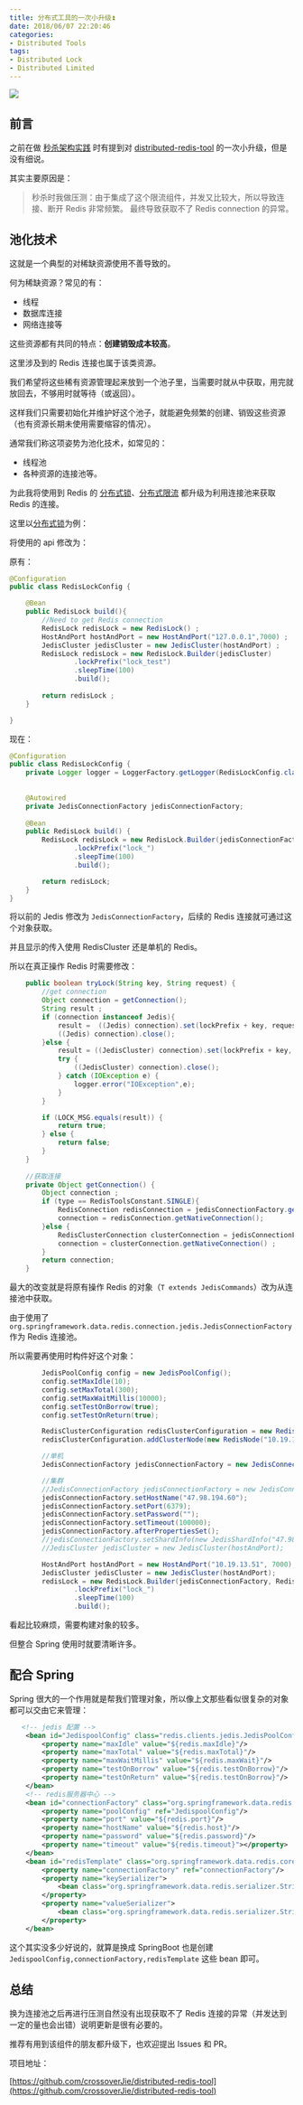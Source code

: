 ```yaml
---
title: 分布式工具的一次小升级⏫
date: 2018/06/07 22:20:46 
categories: 
- Distributed Tools
tags: 
- Distributed Lock
- Distributed Limited
---
```


![](https://i.loli.net/2019/05/08/5cd1d53277e6e.jpg)

## 前言

之前在做 [秒杀架构实践](https://crossoverjie.top/2018/05/07/ssm/SSM18-seconds-kill/#distributed-redis-tool-%E2%AC%86%EF%B8%8Fv1-0-3) 时有提到对 [distributed-redis-tool](https://github.com/crossoverJie/distributed-redis-tool) 的一次小升级，但是没有细说。

其实主要原因是：

> 秒杀时我做压测：由于集成了这个限流组件，并发又比较大，所以导致连接、断开 Redis 非常频繁。
> 最终导致获取不了 Redis connection 的异常。

## 池化技术

这就是一个典型的对稀缺资源使用不善导致的。

何为稀缺资源？常见的有：

- 线程
- 数据库连接
- 网络连接等

这些资源都有共同的特点：**创建销毁成本较高**。

<!--more-->

这里涉及到的 Redis 连接也属于该类资源。

我们希望将这些稀有资源管理起来放到一个池子里，当需要时就从中获取，用完就放回去，不够用时就等待（或返回）。

这样我们只需要初始化并维护好这个池子，就能避免频繁的创建、销毁这些资源（也有资源长期未使用需要缩容的情况）。

通常我们称这项姿势为池化技术，如常见的：

- 线程池
- 各种资源的连接池等。

为此我将使用到 Redis 的 [分布式锁](https://crossoverjie.top/%2F2018%2F03%2F29%2Fdistributed-lock%2Fdistributed-lock-redis%2F)、[分布式限流](https://crossoverjie.top/2018/04/28/sbc/sbc7-Distributed-Limit/) 都升级为利用连接池来获取 Redis 的连接。

这里以[分布式锁](https://github.com/crossoverJie/distributed-redis-tool#distributed-lock)为例：

将使用的 api 修改为：

原有：

```java
@Configuration
public class RedisLockConfig {

    @Bean
    public RedisLock build(){
        //Need to get Redis connection 
        RedisLock redisLock = new RedisLock() ;
        HostAndPort hostAndPort = new HostAndPort("127.0.0.1",7000) ;
        JedisCluster jedisCluster = new JedisCluster(hostAndPort) ;
        RedisLock redisLock = new RedisLock.Builder(jedisCluster)
                .lockPrefix("lock_test")
                .sleepTime(100)
                .build();
                
        return redisLock ;
    }

}
```

现在：
```java
@Configuration
public class RedisLockConfig {
    private Logger logger = LoggerFactory.getLogger(RedisLockConfig.class);
    
    
    @Autowired
    private JedisConnectionFactory jedisConnectionFactory;
    
    @Bean
    public RedisLock build() {
        RedisLock redisLock = new RedisLock.Builder(jedisConnectionFactory,RedisToolsConstant.SINGLE)
                .lockPrefix("lock_")
                .sleepTime(100)
                .build();

        return redisLock;
    }
}
```

将以前的 Jedis 修改为 `JedisConnectionFactory`，后续的 Redis 连接就可通过这个对象获取。

并且显示的传入使用 RedisCluster 还是单机的 Redis。

所以在真正操作 Redis 时需要修改：

```java
    public boolean tryLock(String key, String request) {
        //get connection
        Object connection = getConnection();
        String result ;
        if (connection instanceof Jedis){
            result =  ((Jedis) connection).set(lockPrefix + key, request, SET_IF_NOT_EXIST, SET_WITH_EXPIRE_TIME, 10 * TIME);
            ((Jedis) connection).close();
        }else {
            result = ((JedisCluster) connection).set(lockPrefix + key, request, SET_IF_NOT_EXIST, SET_WITH_EXPIRE_TIME, 10 * TIME);
            try {
                ((JedisCluster) connection).close();
            } catch (IOException e) {
                logger.error("IOException",e);
            }
        }

        if (LOCK_MSG.equals(result)) {
            return true;
        } else {
            return false;
        }
    }
    
    //获取连接
    private Object getConnection() {
        Object connection ;
        if (type == RedisToolsConstant.SINGLE){
            RedisConnection redisConnection = jedisConnectionFactory.getConnection();
            connection = redisConnection.getNativeConnection();
        }else {
            RedisClusterConnection clusterConnection = jedisConnectionFactory.getClusterConnection();
            connection = clusterConnection.getNativeConnection() ;
        }
        return connection;
    }    
```

最大的改变就是将原有操作 Redis 的对象（`T extends JedisCommands`）改为从连接池中获取。

由于使用了 `org.springframework.data.redis.connection.jedis.JedisConnectionFactory` 作为 Redis 连接池。

所以需要再使用时构件好这个对象：

```java
        JedisPoolConfig config = new JedisPoolConfig();
        config.setMaxIdle(10);
        config.setMaxTotal(300);
        config.setMaxWaitMillis(10000);
        config.setTestOnBorrow(true);
        config.setTestOnReturn(true);

        RedisClusterConfiguration redisClusterConfiguration = new RedisClusterConfiguration();
        redisClusterConfiguration.addClusterNode(new RedisNode("10.19.13.51", 7000));

        //单机
        JedisConnectionFactory jedisConnectionFactory = new JedisConnectionFactory(config);

        //集群
        //JedisConnectionFactory jedisConnectionFactory = new JedisConnectionFactory(redisClusterConfiguration) ;
        jedisConnectionFactory.setHostName("47.98.194.60");
        jedisConnectionFactory.setPort(6379);
        jedisConnectionFactory.setPassword("");
        jedisConnectionFactory.setTimeout(100000);
        jedisConnectionFactory.afterPropertiesSet();
        //jedisConnectionFactory.setShardInfo(new JedisShardInfo("47.98.194.60", 6379));
        //JedisCluster jedisCluster = new JedisCluster(hostAndPort);

        HostAndPort hostAndPort = new HostAndPort("10.19.13.51", 7000);
        JedisCluster jedisCluster = new JedisCluster(hostAndPort);
        redisLock = new RedisLock.Builder(jedisConnectionFactory, RedisToolsConstant.SINGLE)
                .lockPrefix("lock_")
                .sleepTime(100)
                .build();

```

看起比较麻烦，需要构建对象的较多。

但整合 Spring 使用时就要清晰许多。


## 配合 Spring

Spring 很大的一个作用就是帮我们管理对象，所以像上文那些看似很复杂的对象都可以交由它来管理：

```xml
   <!-- jedis 配置 -->
    <bean id="JedispoolConfig" class="redis.clients.jedis.JedisPoolConfig">
        <property name="maxIdle" value="${redis.maxIdle}"/>
        <property name="maxTotal" value="${redis.maxTotal}"/>
        <property name="maxWaitMillis" value="${redis.maxWait}"/>
        <property name="testOnBorrow" value="${redis.testOnBorrow}"/>
        <property name="testOnReturn" value="${redis.testOnBorrow}"/>
    </bean>
    <!-- redis服务器中心 -->
    <bean id="connectionFactory" class="org.springframework.data.redis.connection.jedis.JedisConnectionFactory">
        <property name="poolConfig" ref="JedispoolConfig"/>
        <property name="port" value="${redis.port}"/>
        <property name="hostName" value="${redis.host}"/>
        <property name="password" value="${redis.password}"/>
        <property name="timeout" value="${redis.timeout}"></property>
    </bean>
    <bean id="redisTemplate" class="org.springframework.data.redis.core.RedisTemplate">
        <property name="connectionFactory" ref="connectionFactory"/>
        <property name="keySerializer">
            <bean class="org.springframework.data.redis.serializer.StringRedisSerializer"/>
        </property>
        <property name="valueSerializer">
            <bean class="org.springframework.data.redis.serializer.StringRedisSerializer"/>
        </property>
    </bean>
```

这个其实没多少好说的，就算是换成 SpringBoot 也是创建 `JedispoolConfig,connectionFactory,redisTemplate` 这些 bean 即可。

## 总结

换为连接池之后再进行压测自然没有出现获取不了 Redis 连接的异常（并发达到一定的量也会出错）说明更新是很有必要的。

推荐有用到该组件的朋友都升级下，也欢迎提出 Issues 和 PR。

项目地址：

[https://github.com/crossoverJie/distributed-redis-tool](https://github.com/crossoverJie/distributed-redis-tool)
